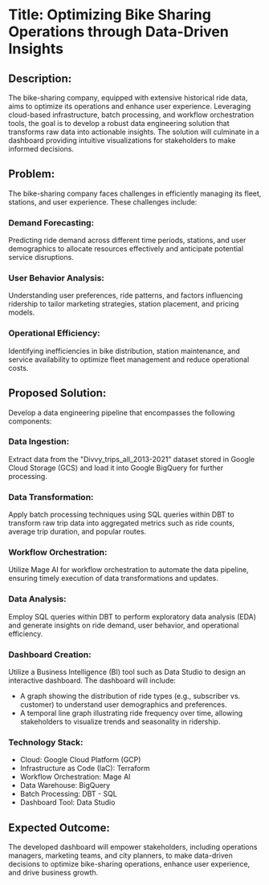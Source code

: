 # Title: Optimizing Bike Sharing Operations through Data-Driven Insights

## Description:

The bike-sharing company, equipped with extensive historical ride data, aims to optimize its operations and enhance user experience. Leveraging cloud-based infrastructure, batch processing, and workflow orchestration tools, the goal is to develop a robust data engineering solution that transforms raw data into actionable insights. The solution will culminate in a dashboard providing intuitive visualizations for stakeholders to make informed decisions.

## Problem:
The bike-sharing company faces challenges in efficiently managing its fleet, stations, and user experience. These challenges include:

### Demand Forecasting:

Predicting ride demand across different time periods, stations, and user demographics to allocate resources effectively and anticipate potential service disruptions.

### User Behavior Analysis: 
Understanding user preferences, ride patterns, and factors influencing ridership to tailor marketing strategies, station placement, and pricing models.

### Operational Efficiency: 
Identifying inefficiencies in bike distribution, station maintenance, and service availability to optimize fleet management and reduce operational costs.

## Proposed Solution:
Develop a data engineering pipeline that encompasses the following components:

### Data Ingestion: 
Extract data from the "Divvy_trips_all_2013-2021" dataset stored in Google Cloud Storage (GCS) and load it into Google BigQuery for further processing.

### Data Transformation: 
Apply batch processing techniques using SQL queries within DBT to transform raw trip data into aggregated metrics such as ride counts, average trip duration, and popular routes.

### Workflow Orchestration: 
Utilize Mage AI for workflow orchestration to automate the data pipeline, ensuring timely execution of data transformations and updates.

### Data Analysis: 
Employ SQL queries within DBT to perform exploratory data analysis (EDA) and generate insights on ride demand, user behavior, and operational efficiency.

### Dashboard Creation: 
Utilize a Business Intelligence (BI) tool such as Data Studio to design an interactive dashboard. The dashboard will include:

- A graph showing the distribution of ride types (e.g., subscriber vs. customer) to understand user demographics and preferences.
- A temporal line graph illustrating ride frequency over time, allowing stakeholders to visualize trends and seasonality in ridership.

### Technology Stack:

- Cloud: Google Cloud Platform (GCP)
- Infrastructure as Code (IaC): Terraform
- Workflow Orchestration: Mage AI
- Data Warehouse: BigQuery
- Batch Processing: DBT - SQL
- Dashboard Tool: Data Studio

## Expected Outcome:

The developed dashboard will empower stakeholders, including operations managers, marketing teams, and city planners, to make data-driven decisions to optimize bike-sharing operations, enhance user experience, and drive business growth.
